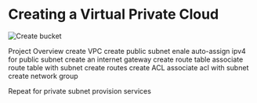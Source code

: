 # Creating a Virtual Private Cloud
[001]: img/create%20bucket-1.png "Title"
[002]: img/create%20bucket-2.png "Title"
[003]: img/view%20bucket.png "Title"
[004]: img/upload%20files-1.png "Title"
[005]: img/upload%20files-%20succeeded.png "Title"
[006]: img/static%20web%20hosting-1.png "Title"
[007]: img/static%20web%20hosting-2.png "Title"


![Create bucket][001]


Project Overview
create VPC
create public subnet
enale auto-assign ipv4 for public subnet
create an internet gateway
create route table
associate route table with subnet
create routes
create ACL
associate acl with subnet
create network group

Repeat for private subnet
provision services

